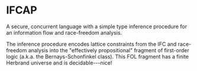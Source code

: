 # IFCAP

A secure, concurrent language with a simple type inference procedure
for an information flow and race-freedom analysis.

The inference procedure encodes lattice constraints from the IFC and
race-freedom analysis into the "effectively propositional" fragment of
first-order logic (a.k.a. the Bernays-Schonfinkel class). This FOL fragment
has a finite Herbrand universe and is decidable---nice!

